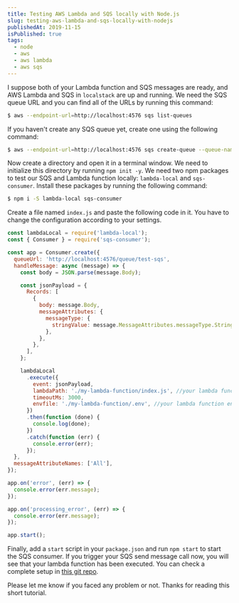 ```yaml
---
title: Testing AWS Lambda and SQS locally with Node.js
slug: testing-aws-lambda-and-sqs-locally-with-nodejs
publishedAt: 2019-11-15
isPublished: true
tags:
  - node
  - aws
  - aws lambda
  - aws sqs
---
```


I suppose both of your Lambda function and SQS messages are ready, and AWS Lambda and SQS in `localstack` are up and running. We need the SQS queue URL and you can find all of the URLs by running this command:

```bash
$ aws --endpoint-url=http://localhost:4576 sqs list-queues
```

If you haven't create any SQS queue yet, create one using the following command:

```bash
$ aws --endpoint-url=http://localhost:4576 sqs create-queue --queue-name test-sqs
```

Now create a directory and open it in a terminal window. We need to initialize this directory by running `npm init -y`. We need two npm packages to test our SQS and Lambda function locally: `lambda-local` and `sqs-consumer`. Install these packages by running the following command:

```bash
$ npm i -S lambda-local sqs-consumer
```

Create a file named `index.js` and paste the following code in it. You have to change the configuration according to your settings.

```javascript
const lambdaLocal = require('lambda-local');
const { Consumer } = require('sqs-consumer');

const app = Consumer.create({
  queueUrl: 'http://localhost:4576/queue/test-sqs',
  handleMessage: async (message) => {
    const body = JSON.parse(message.Body);

    const jsonPayload = {
      Records: [
        {
          body: message.Body,
          messageAttributes: {
            messageType: {
              stringValue: message.MessageAttributes.messageType.StringValue,
            },
          },
        },
      ],
    };

    lambdaLocal
      .execute({
        event: jsonPayload,
        lambdaPath: './my-lambda-function/index.js', //your lambda function path
        timeoutMs: 3000,
        envfile: './my-lambda-function/.env', //your lambda function env
      })
      .then(function (done) {
        console.log(done);
      })
      .catch(function (err) {
        console.error(err);
      });
  },
  messageAttributeNames: ['All'],
});

app.on('error', (err) => {
  console.error(err.message);
});

app.on('processing_error', (err) => {
  console.error(err.message);
});

app.start();
```

Finally, add a `start` script in your `package.json` and run `npm start` to start the SQS consumer. If you trigger your SQS send message call now, you will see that your lambda function has been executed. You can check a complete setup in [this git repo](https://github.com/sh4hids/test-sqs-and-lambda-locally).

Please let me know if you faced any problem or not. Thanks for reading this short tutorial.
